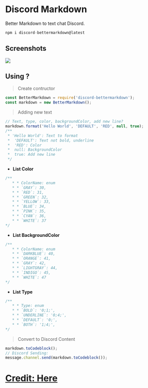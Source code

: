 # Discord Markdown
 Better Markdown to text chat Discord.
```js
npm i discord-bettermarkdown@latest
```

## Screenshots
<img src = 'https://cdn.discordapp.com/attachments/820557032016969751/959062827165949973/unknown.png'>

## Using ?
> Create contructor
```js
const BetterMarkdown = require('discord-bettermarkdown');
const markdown = new BetterMarkdown();
```
> Adding new text
```js
// Text, type, color, backgroundColor, add new line?
markdown.format('Hello World', 'DEFAULT', 'RED', null, true);
/**
 * 'Hello World': Text to format
 *  'DEFAULT': Text not bold, underline
 *  'RED': Color
 *  null: BackgroundColor
 *  true: Add new line
 */
```
- <strong>List Color</strong>
```js
/**
   * * ColorName: enum
   * * `GRAY`: 30,
   * * `RED`: 31,
   * * `GREEN`: 32,
   * * `YELLOW`: 33,
   * * `BLUE`: 34,
   * * `PINK`: 35,
   * * `CYAN`: 36,
   * * `WHITE`: 37
*/
```
- <strong>List BackgroundColor</strong>
```js
/**
   * * ColorName: enum
   * * `DARKBLUE`: 40,
   * * `ORANGE`: 41,
   * * `GRAY`: 42,
   * * `LIGHTGRAY`: 44,
   * * `INDIGO`: 45,
   * * `WHITE`: 47
*/
```
- <strong>List Type</strong>
```js
/**
   * * Type: enum
   * * `BOLD`: '0;1;',
   * * `UNDERLINE`: '0;4;',
   * * `DEFAULT`: '0;',
   * * `BOTH`: '1;4;',
*/
```
> Convert to Discord Content
```js
markdown.toCodeblock();
// Discord Sending:
message.channel.send(markdown.toCodeblock());
```

# [<strong>Credit: Here</strong>](https://gist.github.com/kkrypt0nn/a02506f3712ff2d1c8ca7c9e0aed7c06)